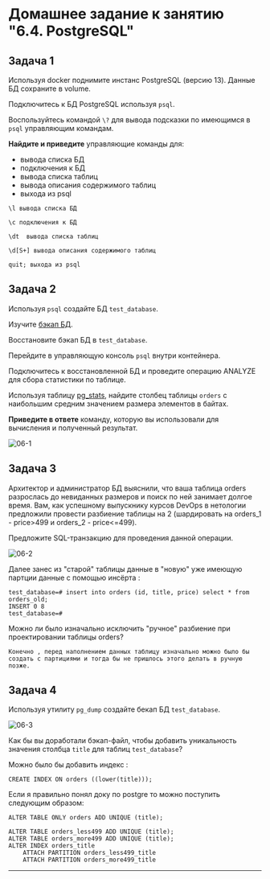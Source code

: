 # Домашнее задание к занятию "6.4. PostgreSQL"

## Задача 1

Используя docker поднимите инстанс PostgreSQL (версию 13). Данные БД сохраните в volume.

Подключитесь к БД PostgreSQL используя `psql`.

Воспользуйтесь командой `\?` для вывода подсказки по имеющимся в `psql` управляющим командам.

**Найдите и приведите** управляющие команды для:
- вывода списка БД
- подключения к БД
- вывода списка таблиц
- вывода описания содержимого таблиц
- выхода из psql

```
\l вывода списка БД

\c подключения к БД

\dt  вывода списка таблиц

\d[S+] вывода описания содержимого таблиц

quit; выхода из psql

```

## Задача 2

Используя `psql` создайте БД `test_database`.

Изучите [бэкап БД](https://github.com/netology-code/virt-homeworks/tree/master/06-db-04-postgresql/test_data).

Восстановите бэкап БД в `test_database`.

Перейдите в управляющую консоль `psql` внутри контейнера.

Подключитесь к восстановленной БД и проведите операцию ANALYZE для сбора статистики по таблице.

Используя таблицу [pg_stats](https://postgrespro.ru/docs/postgresql/12/view-pg-stats), найдите столбец таблицы `orders` 
с наибольшим средним значением размера элементов в байтах.

**Приведите в ответе** команду, которую вы использовали для вычисления и полученный результат.


![06-1](https://user-images.githubusercontent.com/106814458/197866657-6327a461-8bef-4556-9087-65d2c56b3fc1.jpg)


## Задача 3

Архитектор и администратор БД выяснили, что ваша таблица orders разрослась до невиданных размеров и
поиск по ней занимает долгое время. Вам, как успешному выпускнику курсов DevOps в нетологии предложили
провести разбиение таблицы на 2 (шардировать на orders_1 - price>499 и orders_2 - price<=499).

Предложите SQL-транзакцию для проведения данной операции.

![06-2](https://user-images.githubusercontent.com/106814458/197870889-bcba44bd-fc7e-4069-937f-71937adc6162.jpg)

Далее занес из "старой" таблицы данные в "новую" уже имеющую партции данные с помощью инсёрта :

```
test_database=# insert into orders (id, title, price) select * from orders_old;
INSERT 0 8
test_database=#
```

Можно ли было изначально исключить "ручное" разбиение при проектировании таблицы orders?

```
Конечно , перед наполнением данных таблицу изначально можно было бы создать с партициями и тогда бы не пришлось этого делать в ручную позже.
```



## Задача 4

Используя утилиту `pg_dump` создайте бекап БД `test_database`.

![06-3](https://user-images.githubusercontent.com/106814458/197871676-516d1b77-47f6-4e19-ade5-a99c61e9cb12.jpg)


Как бы вы доработали бэкап-файл, чтобы добавить уникальность значения столбца `title` для таблиц `test_database`?

Можно было бы добавить индекс :

```
CREATE INDEX ON orders ((lower(title)));
```
Если я правильно понял доку по postgre то можно поступить следующим образом:

```
ALTER TABLE ONLY orders ADD UNIQUE (title);

ALTER TABLE orders_less499 ADD UNIQUE (title);
ALTER TABLE orders_more499 ADD UNIQUE (title);
ALTER INDEX orders_title
    ATTACH PARTITION orders_less499_title
    ATTACH PARTITION orders_more499_title
```


---

